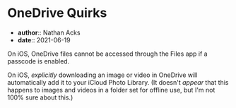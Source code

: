 # OneDrive Quirks

* **author**:: Nathan Acks
* **date**:: 2021-06-19

On iOS, OneDrive files cannot be accessed through the Files app if a passcode is enabled.

On iOS, *explicitly* downloading an image or video in OneDrive will automatically add it to your iCloud Photo Library. (It doesn't *appear* that this happens to images and videos in a folder set for offline use, but I'm not 100% sure about this.)
